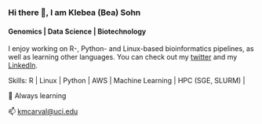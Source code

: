 ### Hi there 👋, I am Klebea (Bea) Sohn 

#### Genomics | Data Science | Biotechnology 
  
  

I enjoy working on R-, Python- and Linux-based bioinformatics pipelines, as well as learning other languages.
You can check out my [twitter](https://twitter.com/klebea?lang=en) and my [LinkedIn](https://www.linkedin.com/in/carvalhoklebea/).

Skills: R | Linux | Python |  AWS | Machine Learning | HPC (SGE, SLURM) | 
  
      
 📘 Always learning
 
 📫 kmcarval@uci.edu

